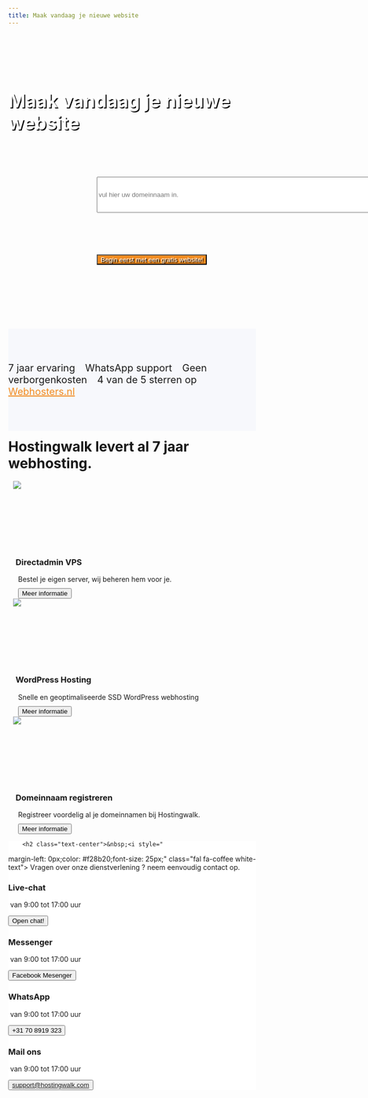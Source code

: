 ```yaml
---
title: Maak vandaag je nieuwe website
---
```



<script src="https://code.jquery.com/jquery-3.4.1.min.js" integrity="sha256-CSXorXvZcTkaix6Yvo6HppcZGetbYMGWSFlBw8HfCJo=" crossorigin="anonymous"></script>
<script src="http://my.hostingwalk.com/dcheck/appear.js"></script>
<script src="http://my.hostingwalk.com/dcheck/dcheck.js"></script>


<style>  
 #domainresultstable a.btn { margin-bottom:4px }

   #dcontainer {
    position: absolute;
    background-color: #fff;
    color: #404041;
    border: 1px solid #F28B20;
    border-radius: 5px;
    width: 100%;
    max-width: 1200px;
    text-align: left;
    left: 0;
    right: 0;
    margin: -50px auto 0 auto;
    padding: 10px;
    z-index: 9000;
}
#dresults {
    overflow: auto;
    max-height: 300px;
}

#domainresultstable td {
    padding: 5px;
}    
    
    .peach-gradient {
    background: -webkit-linear-gradient(50deg,#f28b20,#f28b20) !important;
    background: -o-linear-gradient(50deg,#f28b20,#f28b20) !important;
    background: linear-gradient(40deg,#f28b20,#f28b20) !important;
}
    .btn.peach-gradient {
    -webkit-transition: .5s ease;
    -o-transition: .5s ease;
    transition: .5s ease;
    color: #fff;
}
    
    .waves-effect {
    position: relative;
    cursor: pointer;
    overflow: hidden;
    -webkit-user-select: none;
    -moz-user-select: none;
    -ms-user-select: none;
    user-select: none;
    -webkit-tap-highlight-color: transparent;
}
</style>

<div class="jumbotron text-center" style="background: url(https://images.unsplash.com/photo-1556742393-d75f468bfcb0?ixlib=rb-1.2.1&amp;ixid=eyJhcHBfaWQiOjEyMDd9&amp;auto=format&amp;fit=crop&amp;w=1650&amp;q=80) no-repeat center center fixed;background-size: cover;min-height: 600px;margin-bottom: 0px;">
<div class="container"> 
    <div class="navbar-brand container-fluid text-center" style="padding: 1.2rem 0rem;color: white;">

<h1 style="display: inline-block;padding-top: .3125rem;padding-bottom: .3125rem;margin-right: 1rem;font-size: 2.35rem;text-shadow: 2px 2px black;">

<i class="fab fa-weebly" style="color: white;/* font-size: 20px; */margin-top: 140px;"></i> Maak vandaag je nieuwe website
</h1>

</div>



<div style="/* margin-top: 10px; */margin-left: 180px;" class="col-sm-9 d-none d-sm-block text-center">

  <form action="https://my.hostingwalk.com/cart.php?a=add&amp;domain=register" method="post" class="form-inline mr-auto" _lpchecked="1">
    <div class="input-group-prepend" style="height: 70px;;"> 
     <input name="query" autocomplete="off" placeholder="vul hier uw domeinnaam in." class="form-control form-control input-lg domainname" aria-ladel="Large" aria-descridedby="inputGroup-sizing-sm" type="text" style="height: 73px;width: 704px;">

   </div>
</form>
   <div style="position: relative; padding-top: 60px;"><div id="dcontainer" style="display: none;"><div id="dresults"></div></div></div>


<button class="btn btn-outline-inloggen my-2 my-sm-0" type="submit" style="
    color: white;
    /* border-color: white; */
    text-shadow: 2px 2px black;
    background-color: #f28b20;
">Begin eerst met een gratis website!</button>
           

</div>






</div>
</div>
    
<div class="jumbotron text-center" style="background-color: #f7f8fc !important;padding: 1.5rem 0rem;">
<div class="container-fluid" style="padding: 1.2rem 0rem;">

<div class="container">
        <div class="row">

<p style="display: inline-block;; padding-top: .3125rem;; padding-bottom: .3125rem;margin-right: 1rem;font-size: 1.25rem;;">
<i class="fas fa-check" style="color: #ff9500;font-size: 20px;"></i> 7 jaar ervaring <i class="fas fa-check" style="color: #ff9500;font-size: 20px;margin-left: 15px;"></i>  WhatsApp support   <i class="fas fa-check" style="color: #ff9500;font-size: 20px;margin-left: 15px;"></i> Geen verborgenkosten   <i class="fas fa-check" style="color: #ff9500;font-size: 20px;margin-left: 15px;"></i>
4 van de 5 sterren op  <a href="http://www.webhosters.nl/webhosting-providers/hostingwalk/"  style="color: #f28b20;">Webhosters.nl</a>
</p>

</div></div></div></div>
    
    
    
<div class="partnerbox">
    <div class="container">
    
<h1 class="text-center" style="
    margin-top: 15px;
">Hostingwalk levert al 7 jaar webhosting.</h1>
    
    
 <div class="row">
    
    

<div class="col-lg-4 col-md-4 col-sm-4 col-xs-12"> 
<div class="partnerbox-part text-center" style="margin-left: 10px;">
<img src="https://i.imgur.com/N0N88Pb.png" style="
    max-width: 250px;
    min-height: 140px;
">
 <br>
    <h3 style="margin-top: 15px;margin-left: 5px;">Directadmin VPS</h3>  
 <div style="margin-left: 10px;margin-top: 10px;">Bestel je eigen server, wij beheren hem voor je.</div>
<div class="" style="margin-left: 10px;margin-top: 10px;">  
<a href="ssl"> <button class="btn btn-outline-inloggen my-2 my-sm-0" type="submit">Meer informatie</button> </a>
           </div></div>  </div>

<div class="col-lg-4 col-md-4 col-sm-4 col-xs-12"> 
<div class="partnerbox-part text-center" style="margin-left: 10px;">
<img src="https://old.hostingwalk.com/user/pages/13.managed-wordpress-hosting/undraw_wordpress_utxt.svg" style="
    max-width: 250px;
    min-height: 140px;
">
 <br>
    <h3 style="margin-top: 15px;margin-left: 5px;">WordPress Hosting</h3>  
 <div style="margin-left: 10px;margin-top: 10px;">Snelle en geoptimaliseerde SSD WordPress webhosting</div>
<div class="" style="margin-left: 10px;margin-top: 10px;">  
<a href="ssl"> <button class="btn btn-outline-inloggen my-2 my-sm-0" type="submit">Meer informatie</button> </a>
           </div></div>  </div>

<div class="col-lg-4 col-md-4 col-sm-4 col-xs-12"> 
<div class="partnerbox-part text-center" style="margin-left: 10px;">
<img src="https://i.imgur.com/fsYjHAl.png" style="
    max-width: 250px;
    min-height: 140px;
    max-height: 140px;
">
 <br>
    <h3 style="margin-top: 15px;margin-left: 5px;">Domeinnaam registreren</h3>  
 <div style="margin-left: 10px;margin-top: 10px;">Registreer voordelig al je domeinnamen bij Hostingwalk.</div>
<div class="" style="margin-left: 10px;margin-top: 10px;">  
<a href="ssl"> <button class="btn btn-outline-inloggen my-2 my-sm-0" type="submit">Meer informatie</button> </a>
           </div></div>  </div>

</div>

</div> </div>
        
      

    
<div class="jumbotron text-center" style="background-color: white !important;">
    <div class="container">

        <h2 class="text-center">&nbsp;<i style="
margin-left: 0px;color: #f28b20;font-size: 25px;" class="fal fa-coffee white-text"></i>&nbsp;Vragen over onze dienstverlening ? neem eenvoudig contact op.</h2>
<br>

<div class="card-deck">

<div class="card">  <div class="card-body"> 
 <i style="margin-left: 0px;color: #3b5998;font-size: 35px;" class="fal fa-comments white-text"></i>
<h3>Live-chat</h3>
<p style="margin-top: 0;">  <i style="font-size: 16px;" class="fal fa-clock white-text"></i>&nbsp;van 9:00 tot 17:00 uur</p>
<a href="#" onclick="tidioChatApi.open()">
<button class="btn btn-md btn-outline-inloggen my-2 my-lg-0" type="submit">Open chat!</button>
    </a>
  </div>


</div>

<div class="card">  <div class="card-body"> 
<i style="margin-left: 0px;color: #3b5998;font-size: 35px;" class="fab fa-facebook white-text"></i>
<h3>Messenger</h3>
<p style="margin-top: 0;">  <i style="font-size: 16px;" class="fal fa-clock white-text"></i>&nbsp;van 9:00 tot 17:00 uur</p>
<button class="btn btn-md btn-outline-inloggen my-2 my-lg-0" type="submit">Facebook Mesenger</button>
  </div>

</div>   

<div class="card">  <div class="card-body"> 
<i style="margin-left: 0px;color:#25D366;font-size: 35px;" class="fab fa-whatsapp white-text"></i>
<h3>WhatsApp</h3>
<p style="margin-top: 0;">  <i style="font-size: 16px;" class="fal fa-clock white-text"></i>&nbsp;van 9:00 tot 17:00 uur</p>
<a alt="whatsapp" title="contact via whatsapp" href="https://api.whatsapp.com/send?phone=31708919323"> <button class="btn btn-md btn-outline-inloggen my-2 my-lg-0" type="submit">+31 70 8919 323</button> </a>
  </div>

</div>

<div class="card">  <div class="card-body"> 
<i style="margin-left: 0px;color: #55acee;font-size: 35px;" class="fal fa-envelope white-text"></i>
<h3>Mail ons</h3>
<p style="margin-top: 0;">  <i style="font-size: 16px;" class="fal fa-clock white-text"></i>&nbsp;van 9:00 tot 17:00 uur</p>


<a alt="mail" title="contact via mail" href="mailto:support@hostingwalk.com"> <button class="btn btn-md btn-outline-inloggen my-2 my-lg-0" type="submit">support@hostingwalk.com</button> </a>
  </div>

</div>

</div>       </div>  

 </div>


<style>
    
header {
  position: relative;
  background-color: black;
  height: 75vh;
  min-height: 25rem;
  width: 100%;
  overflow: hidden;
}

header video {
  position: absolute;
  top: 50%;
  left: 50%;
  min-width: 100%;
  min-height: 100%;
  width: auto;
  height: auto;
  z-index: 0;
  -ms-transform: translateX(-50%) translateY(-50%);
  -moz-transform: translateX(-50%) translateY(-50%);
  -webkit-transform: translateX(-50%) translateY(-50%);
  transform: translateX(-50%) translateY(-50%);
}

header .container {
  position: relative;
  z-index: 2;
}

header .overlay {
  position: absolute;
  top: 0;
  left: 0;
  height: 100%;
  width: 100%;
  background-color: black;
  opacity: 0.5;
  z-index: 1;
}

